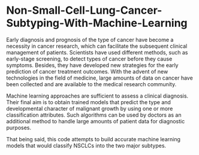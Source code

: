 # Non-Small-Cell-Lung-Cancer-Subtyping-With-Machine-Learning
Early diagnosis and prognosis of the type of cancer have become a necessity in cancer research, which can facilitate the subsequent clinical management of patients. Scientists have used different methods, such as early-stage screening, to detect types of cancer before they cause symptoms. Besides, they have developed new strategies for the early prediction of cancer treatment outcomes. With the advent of new technologies in the field of medicine, large amounts of data on cancer have been collected and are available to the medical research community.

Machine learning approaches are sufficient to assess a clinical diagnosis. Their final aim is to obtain trained models that predict the type and developmental character of malignant growth by using one or more classification attributes. Such algorithms can be used by doctors as an additional method to handle large amounts of patient data for diagnostic purposes. 

That being said, this code attempts to build accurate machine learning models that would classify NSCLCs into the two major subtypes.

